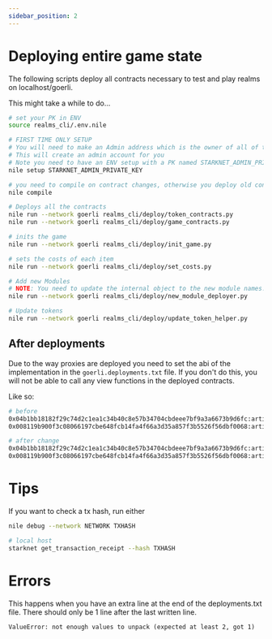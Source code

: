 ```yaml
---
sidebar_position: 2
---
```


# Deploying entire game state

The following scripts deploy all contracts necessary to test and play realms on localhost/goerli.

This might take a while to do...


```bash
# set your PK in ENV
source realms_cli/.env.nile

# FIRST TIME ONLY SETUP
# You will need to make an Admin address which is the owner of all of these by:
# This will create an admin account for you
# Note you need to have an ENV setup with a PK named STARKNET_ADMIN_PRIVATE_KEY
nile setup STARKNET_ADMIN_PRIVATE_KEY

# you need to compile on contract changes, otherwise you deploy old contracts!
nile compile

# Deploys all the contracts
nile run --network goerli realms_cli/deploy/token_contracts.py
nile run --network goerli realms_cli/deploy/game_contracts.py

# inits the game
nile run --network goerli realms_cli/deploy/init_game.py

# sets the costs of each item
nile run --network goerli realms_cli/deploy/set_costs.py

# Add new Modules 
# NOTE: You need to update the internal object to the new module names... Do not just run this...
nile run --network goerli realms_cli/deploy/new_module_deployer.py

# Update tokens 
nile run --network goerli realms_cli/deploy/update_token_helper.py
```

## After deployments

Due to the way proxies are deployed you need to set the abi of the implementation in the `goerli.deployments.txt` file. If you don't do this, you will not be able to call any view functions in the deployed contracts.

Like so:

```bash
# before
0x04b1bb18182f29c74d2c1ea1c34b40c8e57b34704cbdeee7bf9a3a6673b9d6fc:artifacts/abis/Food.json:Food
0x008119b900f3c08066197cbe648fcb14fa4f66a3d35a857f3b5526f56dbf0068:artifacts/abis/PROXY_Logic.json:proxy_Food

# after change
0x04b1bb18182f29c74d2c1ea1c34b40c8e57b34704cbdeee7bf9a3a6673b9d6fc:artifacts/abis/Food.json:Food
0x008119b900f3c08066197cbe648fcb14fa4f66a3d35a857f3b5526f56dbf0068:artifacts/abis/Food.json:proxy_Food
```


# Tips

If you want to check a tx hash, run either

```bash
nile debug --network NETWORK TXHASH

# local host
starknet get_transaction_receipt --hash TXHASH
```

# Errors

This happens when you have an extra line at the end of the deployments.txt file. There should only be 1 line after the last written line.
```
ValueError: not enough values to unpack (expected at least 2, got 1)
```


